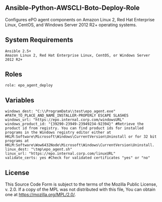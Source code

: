 ## Ansible-Python-AWSCLI-Boto-Deploy-Role
Configures ePO agent components on Amazon Linux 2, Red Hat Enterprise Linux, CentOS, and Windows Server 2012 R2+ operating systems.


## System Requirements
```
Ansible 2.5+
Amazon Linux 2, Red Hat Enterprise Linux, CentOS, or Windows Server 2012 R2+
```
## Roles
```
role: epo_agent_deploy
```
## Variables
```
windows_dest: "C:\\ProgramData\\test\epo_agent.exe" #PATH_TO_PLACE_AND_NAME_INSTALLER-PROPERLY ESCAPE SLASHES
windows_url: "https://epo.internal.corp.com/windowsURL"
windows_product_id: "{39290-23949-23949234-92394}" #Retrieve the product id from registry. You can find product ids for installed programs in the Windows registry editor either at HKLM:Software\Microsoft\Windows\CurrentVersion\Uninstall or for 32 bit programs at HKLM:Software\Wow6432Node\Microsoft\Windows\CurrentVersion\Uninstall.
linux_dest: "\tmp\epo_agent.sh"
linux_url: "https://epo.internal.corp.com/linuxURL"
validate_certs: yes #Check for validated certificates "yes" or "no"

```
## License
This Source Code Form is subject to the terms of the Mozilla Public
License, v. 2.0. If a copy of the MPL was not distributed with this
file, You can obtain one at https://mozilla.org/MPL/2.0/.
